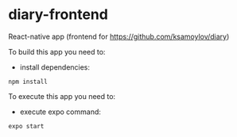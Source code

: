 # diary-frontend

React-native app (frontend for https://github.com/ksamoylov/diary)

To build this app you need to:
- install dependencies:
```
npm install
```

To execute this app you need to:
- execute expo command:
```
expo start
```
